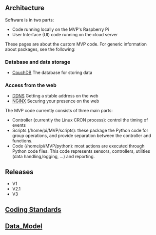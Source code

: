 ## Architecture
Software is in two parts:
* Code running locally on the MVP's Raspberry Pi
* User Interface (UI) code running on the cloud server

These pages are about the custom MVP code.  For generic information about packages, see the following:
### Database and data storage
* [CouchDB](couch_db) The database for storing data
### Access from the web
* [DDNS](ddns) Getting a stable address on the web
* [NGINX](nginx) Securing your presence on the web

The MVP code currently consists of three main parts:
* Controller (currently the Linux CRON process): control the timing of events
* Scripts (/home/pi/MVP/scripts): these package the Python code for group operations, and provide separation between the controller and functions.
* Code (/home/pi/MVP/python): most actions are executed through Python code files.  This code represents sensors, controllers, utilities (data handling,logging, ...) and reporting.

## Releases
* V1
* V2.1
* V3

## [Coding Standards](https://github.com/futureag/blog/wiki/Software_Standards)

## [Data_Model](https://github.com/futureag/blog/wiki/Data_Model)